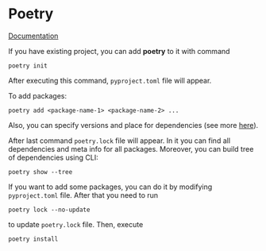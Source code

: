 # Poetry

[Documentation](https://python-poetry.org/docs/)

If you have existing project, you can add **poetry** to it with command

```
poetry init
```

After executing this command, `pyproject.toml` file will appear.

To add packages:

```
poetry add <package-name-1> <package-name-2> ...
```

Also, you can specify versions and place for dependencies (see more
[here](https://python-poetry.org/docs/cli#add)).

After last command `poetry.lock` file will appear. In it you can find all
dependencies and meta info for all packages. Moreover, you can build tree of
dependencies using CLI:

```
poetry show --tree
```

If you want to add some packages, you can do it by modifying `pyproject.toml`
file. After that you need to run

```
poetry lock --no-update
```

to update `poetry.lock` file. Then, execute

```
poetry install
```
